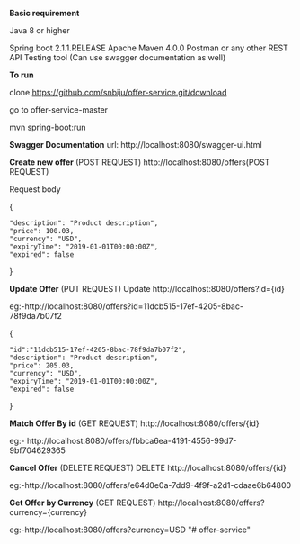 **Basic requirement**

Java 8 or higher

Spring boot 2.1.1.RELEASE
Apache Maven 4.0.0
Postman or any other REST API Testing tool
(Can use swagger documentation as well)

**To run**

clone https://github.com/snbiju/offer-service.git/download

go to offer-service-master

mvn spring-boot:run

**Swagger Documentation**
url: http://localhost:8080/swagger-ui.html

**Create new offer**
(POST REQUEST)
http://localhost:8080/offers(POST REQUEST)

Request body

  {
    
    "description": "Product description",
  	"price": 100.03,    
  	"currency": "USD",
  	"expiryTime": "2019-01-01T00:00:00Z",
  	"expired": false
   
   }
   
 **Update Offer**
 (PUT REQUEST)
 Update
  http://localhost:8080/offers?id={id}
  
  eg:-http://localhost:8080/offers?id=11dcb515-17ef-4205-8bac-78f9da7b07f2
  
  {
  
    "id":"11dcb515-17ef-4205-8bac-78f9da7b07f2",
 	"description": "Product description",  
 	"price": 205.03, 
 	"currency": "USD", 
 	"expiryTime": "2019-01-01T00:00:00Z",
 	"expired": false
 }
 
   
**Match Offer By id**
(GET REQUEST)
http://localhost:8080/offers/{id}

eg:- http://localhost:8080/offers/fbbca6ea-4191-4556-99d7-9bf704629365
   
 
       
**Cancel Offer**
(DELETE REQUEST)
DELETE
http://localhost:8080/offers/{id}

eg:-http://localhost:8080/offers/e64d0e0a-7dd9-4f9f-a2d1-cdaae6b64800
 
    
**Get Offer by Currency**
(GET REQUEST)
 http://localhost:8080/offers?currency={currency}
 
 eg:-http://localhost:8080/offers?currency=USD
"# offer-service" 
